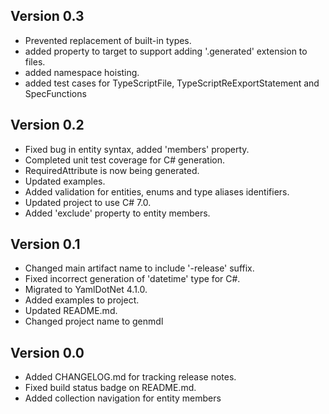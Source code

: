 ## Version 0.3
- Prevented replacement of built-in types.
- added property to target to support adding '.generated' extension to files.
- added namespace hoisting.
- added test cases for TypeScriptFile, TypeScriptReExportStatement and SpecFunctions

## Version 0.2
- Fixed bug in entity syntax, added 'members' property.
- Completed unit test coverage for C# generation.
- RequiredAttribute is now being generated.
- Updated examples.
- Added validation for entities, enums and type aliases identifiers.
- Updated project to use C# 7.0.
- Added 'exclude' property to entity members.

## Version 0.1
- Changed main artifact name to include '-release' suffix.
- Fixed incorrect generation of 'datetime' type for C#.
- Migrated to YamlDotNet 4.1.0.
- Added examples to project.
- Updated README.md.
- Changed project name to genmdl

## Version 0.0
- Added CHANGELOG.md for tracking release notes.
- Fixed build status badge on README.md.
- Added collection navigation for entity members
